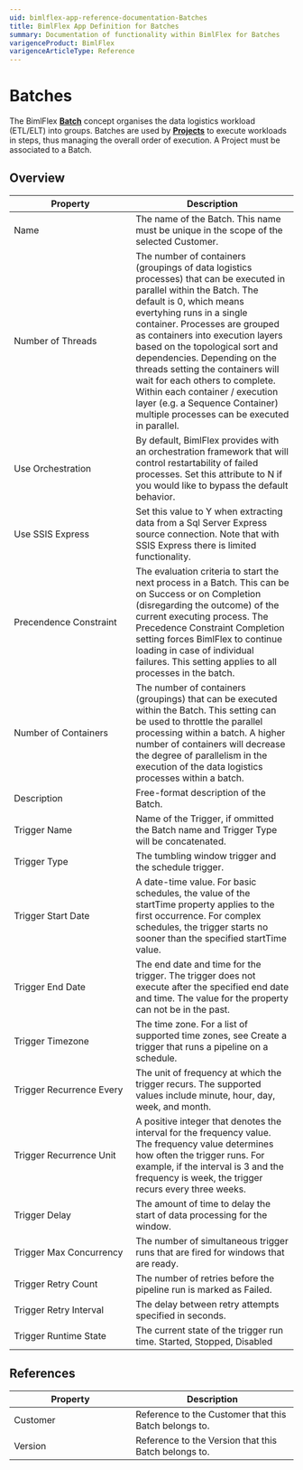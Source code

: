 ```yaml
---
uid: bimlflex-app-reference-documentation-Batches
title: BimlFlex App Definition for Batches
summary: Documentation of functionality within BimlFlex for Batches
varigenceProduct: BimlFlex
varigenceArticleType: Reference
---
```


# Batches

The BimlFlex [**Batch**](xref:bimlflex-batch-editor) concept organises the data logistics workload (ETL/ELT) into groups. Batches are used by [**Projects**](xref:bimlflex-project-editor) to execute workloads in steps, thus managing the overall order of execution. A Project must be associated to a Batch.

## Overview
  
| <div style="width:200px">Property</div> | Description |
| --------- | ----------- |
|Name | The name of the Batch. This name must be unique in the scope of the selected Customer.|
|Number of Threads | The number of containers (groupings of data logistics processes) that can be executed in parallel within the Batch. The default is 0, which means evertyhing runs in a single container. Processes are grouped as containers into execution layers based on the topological sort and dependencies. Depending on the threads setting the containers will wait for each others to complete. Within each container / execution layer (e.g. a Sequence Container) multiple processes can be executed in parallel.|
|Use Orchestration | By default, BimlFlex provides with an orchestration framework that will control restartability of failed processes. Set this attribute to N if you would like to bypass the default behavior.|
|Use SSIS Express | Set this value to Y when extracting data from a Sql Server Express source connection. Note that with SSIS Express there is limited functionality.|
|Precendence Constraint | The evaluation criteria to start the next process in a Batch. This can be on Success or on Completion (disregarding the outcome) of the current executing process. The Precedence Constraint Completion setting forces BimlFlex to continue loading in case of individual failures. This setting applies to all processes in the batch.|
|Number of Containers | The number of containers (groupings) that can be executed within the Batch. This setting can be used to throttle the parallel processing within a batch. A higher number of containers will decrease the degree of parallelism in the execution of the data logistics processes within a batch.|
|Description | Free-format description of the Batch.|
|Trigger Name | Name of the Trigger, if ommitted the Batch name and Trigger Type will be concatenated.|
|Trigger Type | The tumbling window trigger and the schedule trigger.|
|Trigger Start Date | A date-time value. For basic schedules, the value of the startTime property applies to the first occurrence. For complex schedules, the trigger starts no sooner than the specified startTime value.|
|Trigger End Date | The end date and time for the trigger. The trigger does not execute after the specified end date and time. The value for the property can not be in the past.|
|Trigger Timezone | The time zone. For a list of supported time zones, see Create a trigger that runs a pipeline on a schedule.|
|Trigger Recurrence Every | The unit of frequency at which the trigger recurs. The supported values include minute, hour, day, week, and month.|
|Trigger Recurrence Unit | A positive integer that denotes the interval for the frequency value. The frequency value determines how often the trigger runs. For example, if the interval is 3 and the frequency is week, the trigger recurs every three weeks.|
|Trigger Delay | The amount of time to delay the start of data processing for the window.|
|Trigger Max Concurrency | The number of simultaneous trigger runs that are fired for windows that are ready.|
|Trigger Retry Count | The number of retries before the pipeline run is marked as Failed.|
|Trigger Retry Interval | The delay between retry attempts specified in seconds.|
|Trigger Runtime State | The current state of the trigger run time. Started, Stopped, Disabled|

## References
  
| <div style="width:200px">Property</div> | Description |
| --------- | ----------- |
|Customer | Reference to the Customer that this Batch belongs to.|
|Version | Reference to the Version that this Batch belongs to.|

